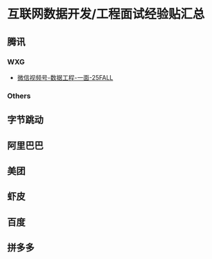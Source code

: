 # 互联网数据开发/工程面试经验贴汇总

## 腾讯
### WXG
- [微信视频号-数据工程-一面-25FALL](https://www.nowcoder.com/feed/main/detail/524d730567824c8085218879a0f51b98?sourceSSR=users)

### Others
## 字节跳动

## 阿里巴巴
## 美团
## 虾皮
## 百度
## 拼多多
 